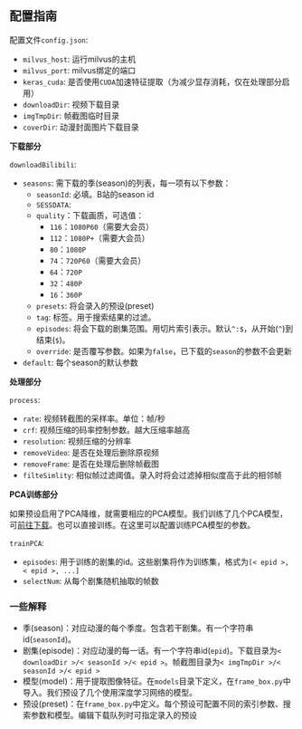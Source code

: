 ## 配置指南
配置文件`config.json`:
- `milvus_host`: 运行milvus的主机
- `milvus_port`: milvus绑定的端口
- `keras_cuda`: 是否使用`CUDA`加速特征提取（为减少显存消耗，仅在处理部分启用）
- `downloadDir`: 视频下载目录
- `imgTmpDir`: 帧截图临时目录
- `coverDir`: 动漫封面图片下载目录

**下载部分**

`downloadBilibili`: 

- `seasons`: 需下载的季(season)的列表，每一项有以下参数：
  - `seasonId`: 必填。B站的season id
  - `SESSDATA`: 
  - `quality`：下载画质，可选值：
    - `116`：`1080P60`（需要大会员）
    - `112`：`1080P+`（需要大会员）
    - `80`：`1080P`
    - `74`：`720P60`（需要大会员）
    - `64`：`720P`
    - `32`：`480P`
    - `16`：`360P`
  - `presets`: 将会录入的预设(preset)
  - `tag`: 标签。用于搜索结果的过滤。
  - `episodes`: 将会下载的剧集范围。用切片索引表示。默认`^:$`，从开始(`^`)到结束(`$`)。
  - `override`: 是否覆写参数。如果为`false`，已下载的`season`的参数不会更新
- `default`: 每个season的默认参数

**处理部分**

`process`: 

- `rate`: 视频转截图的采样率。单位：帧/秒
- `crf`: 视频压缩的码率控制参数。越大压缩率越高
- `resolution`: 视频压缩的分辨率
- `removeVideo`: 是否在处理后删除原视频
- `removeFrame`: 是否在处理后删除帧截图
- `filteSimlity`: 相似帧过滤阈值。录入时将会过滤掉相似度高于此的相邻帧

**PCA训练部分**

如果预设启用了PCA降维，就需要相应的PCA模型。我们训练了几个PCA模型，可[前往下载](https://file.krytro.com:1443/AnimeBack/pca/)。也可以直接训练。在这里可以配置训练PCA模型的参数。

`trainPCA`:

- `episodes`: 用于训练的剧集的id。这些剧集将作为训练集，格式为`[< epid >, < epid >, ...]`
- `selectNum`: 从每个剧集随机抽取的帧数

### 一些解释

- 季(season)：对应动漫的每个季度。包含若干剧集。有一个字符串id(`seasonId`)。
- 剧集(episode)：对应动漫的每一话。有一个字符串id(`epid`)。下载目录为`< downloadDir >/< seasonId >/< epid >`。帧截图目录为`< imgTmpDir >/< seasonId >/< epid >`
- 模型(model)：用于提取图像特征。在`models`目录下定义，在`frame_box.py`中导入。我们预设了几个使用深度学习网络的模型。
- 预设(preset)：在`frame_box.py`中定义。每个预设可配置不同的索引参数、搜索参数和模型。编辑下载队列时可指定录入的预设